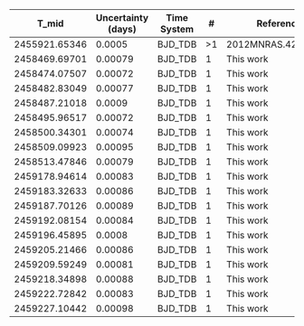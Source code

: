 |T_mid|Uncertainty (days)           |Time System|#                                            |Reference                           |
|-----|-----------------------------|-----------|---------------------------------------------|------------------------------------|
|2455921.65346|0.0005                       |BJD_TDB    |>1                                           |2012MNRAS.426..739H                 |
|2458469.69701|0.00079                      |BJD_TDB    |1                                            |This work                           |
|2458474.07507|0.00072                      |BJD_TDB    |1                                            |This work                           |
|2458482.83049|0.00077                      |BJD_TDB    |1                                            |This work                           |
|2458487.21018|0.0009                       |BJD_TDB    |1                                            |This work                           |
|2458495.96517|0.00072                      |BJD_TDB    |1                                            |This work                           |
|2458500.34301|0.00074                      |BJD_TDB    |1                                            |This work                           |
|2458509.09923|0.00095                      |BJD_TDB    |1                                            |This work                           |
|2458513.47846|0.00079                      |BJD_TDB    |1                                            |This work                           |
|2459178.94614|0.00083                      |BJD_TDB    |1                                            |This work                           |
|2459183.32633|0.00086                      |BJD_TDB    |1                                            |This work                           |
|2459187.70126|0.00089                      |BJD_TDB    |1                                            |This work                           |
|2459192.08154|0.00084                      |BJD_TDB    |1                                            |This work                           |
|2459196.45895|0.0008                       |BJD_TDB    |1                                            |This work                           |
|2459205.21466|0.00086                      |BJD_TDB    |1                                            |This work                           |
|2459209.59249|0.00081                      |BJD_TDB    |1                                            |This work                           |
|2459218.34898|0.00088                      |BJD_TDB    |1                                            |This work                           |
|2459222.72842|0.00083                      |BJD_TDB    |1                                            |This work                           |
|2459227.10442|0.00098                      |BJD_TDB    |1                                            |This work                           |
